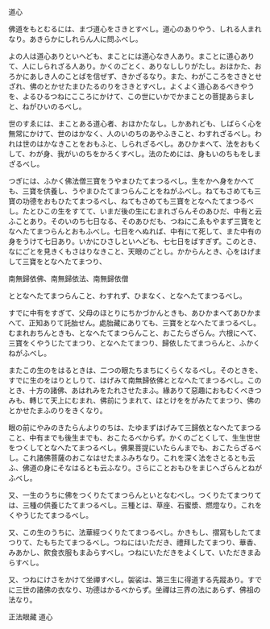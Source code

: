 

道心  

  

 佛道をもとむるには、まづ道心をさきとすべし。道心のありやう、しれる人まれなり。あきらかにしれらん人に問ふべし。  

 よの人は道心ありといへども、まことには道心なき人あり。まことに道心ありて、人にしられざる人あり。かくのごとく、ありなししりがたし。おほかた、おろかにあしき人のことばを信ぜず、きかざるなり。また、わがこころをさきとせざれ、佛のとかせたまひたるのりをさきとすべし。よくよく道心あるべきやうを、よるひるつねにこころにかけて、この世にいかでかまことの菩提あらましと、ねがひいのるべし。  

 世のすゑには、まことある道心者、おほかたなし。しかあれども、しばらく心を無常にかけて、世のはかなく、人のいのちのあやふきこと、わすれざるべし。われは世のはかなきことをおもふと、しられざるべし。あひかまへて、法をおもくして、わが身、我がいのちをかろくすべし。法のためには、身もいのちもをしまざるべし。  

 つぎには、ふかく佛法僧三寶をうやまひたてまつるべし。生をかへ身をかへても、三寶を供養し、うやまひたてまつらんことをねがふべし。ねてもさめても三寶の功德をおもひたてまつるべし、ねてもさめても三寶をとなへたてまつるべし。たとひこの生をすてて、いまだ後の生にむまれざらんそのあひだ、中有と云ふことあり。そのいのち七日なる、そのあひだも、つねにこゑもやまず三寶をとなへたてまつらんとおもふべし。七日をへぬれば、中有にて死して、また中有の身をうけて七日あり。いかにひさしといへども、七七日をばすぎず。このとき、なにごとを見きくもさはりなきこと、天眼のごとし。かからんとき、心をはげまして三寶をとなへたてまつり、  

 南無歸依佛、南無歸依法、南無歸依僧  

ととなへたてまつらんこと、わすれず、ひまなく、となへたてまつるべし。  

 すでに中有をすぎて、父母のほとりにちかづかんときも、あひかまへてあひかまへて、正知ありて託胎せん。處胎藏にありても、三寶をとなへたてまつるべし。むまれおちんときも、となへたてまつらんこと、おこたらざらん。六根にへて、三寶をくやうじたてまつり、となへたてまつり、歸依したてまつらんと、ふかくねがふべし。  

 またこの生のをはるときは、二つの眼たちまちにくらくなるべし。そのときを、すでに生のをはりとしりて、はげみて南無歸依佛ととなへたてまつるべし。このとき、十方の諸佛、あはれみをたれさせたまふ。緣ありて惡趣におもむくべきつみも、轉じて天上にむまれ、佛前にうまれて、ほとけををがみたてまつり、佛のとかせたまふのりをきくなり。  

 眼の前にやみのきたらんよりのちは、たゆまずはげみて三歸依となへたてまつること、中有までも後生までも、おこたるべからず。かくのごとくして、生生世世をつくしてとなへたてまつるべし。佛果菩提にいたらんまでも、おこたらざるべし。これ諸佛菩薩のおこなはせたまふみちなり。これを深く法をさとるとも云ふ、佛道の身にそなはるとも云ふなり。さらにことおもひをまじへざらんとねがふべし。  

 又、一生のうちに佛をつくりたてまつらんといとなむべし。つくりたてまつりては、三種の供養じたてまつるべし。三種とは、草座、石蜜漿、燃燈なり。これをくやうじたてまつるべし。  

 又、この生のうちに、法華經つくりたてまつるべし。かきもし、摺寫もしたてまつりて、たもちたてまつるべし。つねにはいただき、禮拜したてまつり、華香、みあかし、飮食衣服もまゐらすべし。つねにいただきをよくして、いただきまゐらすべし。  

 又、つねにけさをかけて坐禪すべし。袈裟は、第三生に得道する先蹤あり。すでに三世の諸佛の衣なり、功德はかるべからず。坐禪は三界の法にあらず、佛祖の法なり。  

  

正法眼藏 道心  

  



